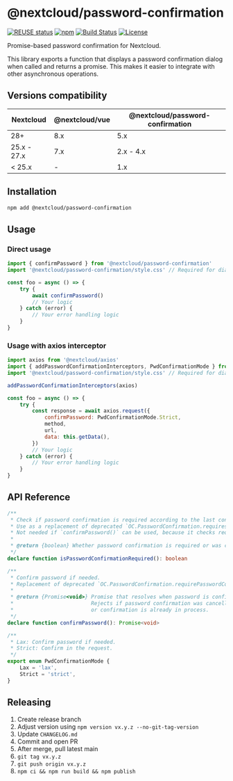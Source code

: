 # @nextcloud/password-confirmation

[![REUSE status](https://api.reuse.software/badge/github.com/nextcloud-libraries/nextcloud-password-confirmation)](https://api.reuse.software/info/github.com/nextcloud-libraries/nextcloud-password-confirmation)
[![npm](https://img.shields.io/npm/v/@nextcloud/password-confirmation?style=for-the-badge)](https://www.npmjs.com/package/@nextcloud/password-confirmation)
[![Build Status](https://img.shields.io/github/actions/workflow/status/nextcloud-libraries/nextcloud-password-confirmation/node.yml?branch=main&label=Build&style=for-the-badge)](https://github.com/nextcloud-libraries/nextcloud-password-confirmation/actions?query=branch%3Amain)
[![License](https://img.shields.io/github/license/nextcloud-libraries/nextcloud-password-confirmation?style=for-the-badge)](https://github.com/nextcloud-libraries/nextcloud-password-confirmation/blob/main/LICENSE)

<!--
 - SPDX-FileCopyrightText: 2020 Nextcloud GmbH and Nextcloud contributors
 - SPDX-License-Identifier: MIT
 -->

Promise-based password confirmation for Nextcloud.

This library exports a function that displays a password confirmation dialog when called and returns a promise. This makes it easier to integrate with other asynchronous operations.

## Versions compatibility

| Nextcloud   | @nextcloud/vue | @nextcloud/password-confirmation |
| ----------- | -------------- | -------------------------------- |
| 28+         | 8.x            | 5.x                              |
| 25.x - 27.x | 7.x            | 2.x - 4.x                        |
| < 25.x      | -              | 1.x                              |

## Installation
```sh
npm add @nextcloud/password-confirmation
```

## Usage

### Direct usage

```js
import { confirmPassword } from '@nextcloud/password-confirmation'
import '@nextcloud/password-confirmation/style.css' // Required for dialog styles

const foo = async () => {
    try {
        await confirmPassword()
        // Your logic
    } catch (error) {
        // Your error handling logic
    }
}
```

### Usage with axios interceptor

```js
import axios from '@nextcloud/axios'
import { addPasswordConfirmationInterceptors, PwdConfirmationMode } from '@nextcloud/password-confirmation'
import '@nextcloud/password-confirmation/style.css' // Required for dialog styles

addPasswordConfirmationInterceptors(axios)

const foo = async () => {
    try {
        const response = await axios.request({
            confirmPassword: PwdConfirmationMode.Strict,
            method,
            url,
            data: this.getData(),
        })
        // Your logic
    } catch (error) {
        // Your error handling logic
    }
}
```

## API Reference
```ts
/**
 * Check if password confirmation is required according to the last confirmation time.
 * Use as a replacement of deprecated `OC.PasswordConfirmation.requiresPasswordConfirmation()`.
 * Not needed if `confirmPassword()` can be used, because it checks requirements itself.
 *
 * @return {boolean} Whether password confirmation is required or was confirmed recently
 */
declare function isPasswordConfirmationRequired(): boolean

/**
 * Confirm password if needed.
 * Replacement of deprecated `OC.PasswordConfirmation.requirePasswordConfirmation(callback)`
 *
 * @return {Promise<void>} Promise that resolves when password is confirmed or not needded.
 *                         Rejects if password confirmation was cancelled
 *                         or confirmation is already in process.
 */
declare function confirmPassword(): Promise<void>

/**
 * Lax: Confirm password if needed.
 * Strict: Confirm in the request.
 */
export enum PwdConfirmationMode {
	Lax = 'lax',
	Strict = 'strict',
}
```

## Releasing

1) Create release branch
2) Adjust version using `npm version vx.y.z --no-git-tag-version`
3) Update `CHANGELOG.md`
4) Commit and open PR
5) After merge, pull latest main
6) `git tag vx.y.z`
7) `git push origin vx.y.z`
8) `npm ci && npm run build && npm publish`
